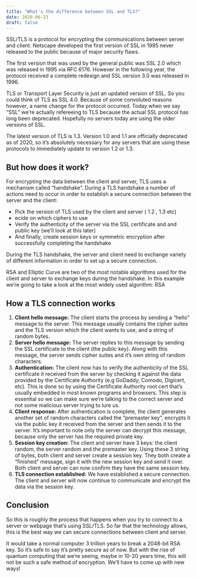 ```yaml
---
title: "What's the difference between SSL and TLS?"
date: 2020-06-23
draft: false
---
```


SSL/TLS is a protocol for encrypting the communications between server and client. Netscape developed the first version of SSL in 1995 never released to the public because of major security flaws.

The first version that was used by the general public was SSL 2.0 which was released in 1995 via RFC 6176. However in the following year, the protocol received a complete redesign and SSL version 3.0 was released in 1996.

TLS or Transport Layer Security is just an updated version of SSL. So you could think of TLS as SSL 4.0. Because of some convoluted reasons however, a name change for the protocol occurred. Today when we say “SSL” we’re actually refereeing to TLS because the actual SSL protocol has long been deprecated. Hopefully no servers today are using the older versions of SSL.

The latest version of TLS is 1.3. Version 1.0 and 1.1 are officially deprecated as of 2020, so it’s absolutely necessary for any servers that are using these protocols to immediately update to version 1.2 or 1.3.

## But how does it work?

For encrypting the data between the client and server, TLS uses a mechanism called “handshake”. During a TLS handshake a number of actions need to occur in order to establish a secure connection between the server and the client:

<ul>
<li>Pick the version of TLS used by the client and server ( 1.2 , 1.3 etc)</li>
<li>ecide on which ciphers to use</li>
<li>Verify the authenticity of the server via the SSL certificate and and public key (we’ll look at this later)</li>
<li>And finally, create session keys or symmetric encryption after successfully completing the handshake</li>
</ul>

During the TLS handshake, the server and client need to exchange variety of different information in order to set up a secure connection.

RSA and Elliptic Curve are two of the most notable algorithms used for the client and server to exchange keys during the handshake. In this example we’re going to take a look at the most widely used algorithm: RSA

## How a TLS connection works

<ol>
<li><b>Client hello message:</b> The client starts the process by sending a “hello” message to the server. This message usually contains the cipher suites and the TLS version which the client wants to use, and a string of random bytes.</li>

<li><b>Server hello message:</b> The server replies to this message by sending the SSL certificate to the client (the public key). Along with this message, the server sends cipher suites and it’s own string of random characters.</li>

<li><b>Authentication:</b> The client now has to verify the authenticity of the SSL certificate it received from the server by checking it against the data provided by the Certificate Authority (e.g GoDaddy, Comodo, Digicert, etc). This is done so by using the Certificate Authority root cert that’s usually embedded in most known programs and browsers. This step is essential so we can make sure we’re talking to the correct server and not some malicious server trying to lure us.</li>

<li><b>Client response:</b> After authentication is complete, the client generates another set of random characters called the “premaster key”, encrypts it via the public key it received from the server and then sends it to the server. It’s important to note only the server can decrypt this message, because only the server has the required private key.</li>

<li><b>Session key creation:</b> The client and server have 3 keys: the client random, the server random and the premaster key. Using these 3 string of bytes, both client and server create a session key. They both create a “finished” message, sign it with the new session key and send it over. Both client and server can now confirm they have the same session key.</li>

<li><b>TLS connection established:</b> We have established a secure connection. The client and server will now continue to communicate and encrypt the data via the session key.</li>
</ol>

## Conclusion

So this is roughly the process that happens when you try to connect to a server or webpage that’s using SSL/TLS. So far that the technology allows, this is the best way we can secure connections between client and server.

It would take a normal computer 3 trillion years to break a 2048-bit RSA key. So it’s safe to say it’s pretty secure as of now. But with the rise of quantum computing that we’re seeing, maybe in 10-20 years time, this will not be such a safe method of encryption. We’ll have to come up with new ways! 